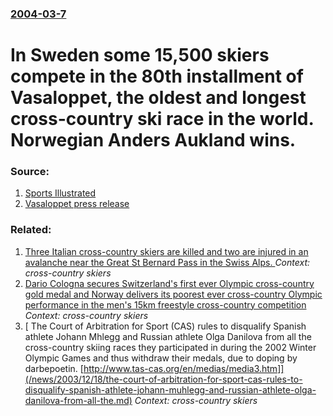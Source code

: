 ### [2004-03-7](/news/2004/03/7/index.md)

#  In Sweden some 15,500 skiers compete in the 80th installment of Vasaloppet, the oldest and longest cross-country ski race in the world. Norwegian Anders Aukland wins. 




### Source:

1. [Sports Illustrated](http://sportsillustrated.cnn.com/2004/more/03/07/bc.eu.spt.ski.cross.vasaloppet.ap/index.html)
2. [Vasaloppet press release](http://www.vasaloppet.se/wps/VasaCMS/generated/resources.Nyheter/nyheter/en/Pressreleaser/332.html)

### Related:

1. [Three Italian cross-country skiers are killed and two are injured in an avalanche near the Great St Bernard Pass in the Swiss Alps. ](/news/2015/02/21/three-italian-cross-country-skiers-are-killed-and-two-are-injured-in-an-avalanche-near-the-great-st-bernard-pass-in-the-swiss-alps.md) _Context: cross-country skiers_
2. [Dario Cologna secures Switzerland's first ever Olympic cross-country gold medal and Norway delivers its poorest ever cross-country Olympic performance in the men's 15km freestyle cross-country competition ](/news/2010/02/15/dario-cologna-secures-switzerland-s-first-ever-olympic-cross-country-gold-medal-and-norway-delivers-its-poorest-ever-cross-country-olympic-p.md) _Context: cross-country skiers_
3. [ The Court of Arbitration for Sport (CAS) rules to disqualify Spanish athlete Johann Mhlegg and Russian athlete Olga Danilova from all the cross-country skiing races they participated in during the 2002 Winter Olympic Games and thus withdraw their medals, due to doping by darbepoetin. [http://www.tas-cas.org/en/medias/media3.htm]](/news/2003/12/18/the-court-of-arbitration-for-sport-cas-rules-to-disqualify-spanish-athlete-johann-muhlegg-and-russian-athlete-olga-danilova-from-all-the.md) _Context: cross-country skiers_
